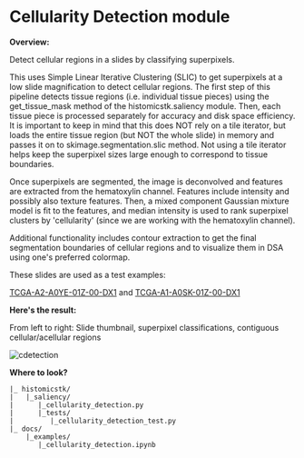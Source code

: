 # Cellularity Detection module

**Overview:** 

Detect cellular regions in a slides by classifying superpixels.

This uses Simple Linear Iterative Clustering (SLIC) to get superpixels at
a low slide magnification to detect cellular regions. The first step of
this pipeline detects tissue regions (i.e. individual tissue pieces)
using the get_tissue_mask method of the histomicstk.saliency module. Then,
each tissue piece is processed separately for accuracy and disk space
efficiency. It is important to keep in mind that this does NOT rely on a
tile iterator, but loads the entire tissue region (but NOT the whole slide)
in memory and passes it on to skimage.segmentation.slic method. Not using
a tile iterator helps keep the superpixel sizes large enough to correspond
to tissue boundaries.

Once superpixels are segmented, the image is deconvolved and features are
extracted from the hematoxylin channel. Features include intensity and
possibly also texture features. Then, a mixed component Gaussian mixture
model is fit to the features, and median intensity is used to rank
superpixel clusters by 'cellularity' (since we are working with the
hematoxylin channel).

Additional functionality includes contour extraction to get the final
segmentation boundaries of cellular regions and to visualize them in DSA
using one's preferred colormap.

These slides are used as a test examples:

[TCGA-A2-A0YE-01Z-00-DX1](http://candygram.neurology.emory.edu:8080/histomicstk#?image=5d586d76bd4404c6b1f286ae)
and
[TCGA-A1-A0SK-01Z-00-DX1](http://candygram.neurology.emory.edu:8080/histomicstk#?image=5d817f5abd4404c6b1f744bb)

**Here's the result:**

From left to right: Slide thumbnail, superpixel classifications, contiguous cellular/acellular regions

![cdetection](https://user-images.githubusercontent.com/22067552/65730355-7e92b600-e08f-11e9-918a-507f117f6d77.png)

**Where to look?**

```
|_ histomicstk/
|   |_saliency/
|      |_cellularity_detection.py 
|      |_tests/
|         |_cellularity_detection_test.py
|_ docs/
    |_examples/
       |_cellularity_detection.ipynb
```
